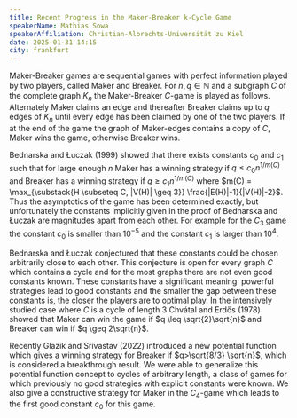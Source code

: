 ```yaml
---
title: Recent Progress in the Maker-Breaker k-Cycle Game
speakerName: Mathias Sowa
speakerAffiliation: Christian-Albrechts-Universität zu Kiel
date: 2025-01-31 14:15
city: frankfurt
---
```


Maker-Breaker games are sequential games with perfect information played by two players, called Maker and Breaker. For $n,q \in \mathbb{N}$ and a subgraph $C$ of the complete graph $K_n$ the Maker-Breaker $C$-game is played as follows. Alternately Maker claims an edge and thereafter Breaker claims up to $q$ edges of $K_n$ until every edge has been claimed by one of the two players. If at the end of the game the graph of Maker-edges contains a copy of $C$, Maker wins the game, otherwise Breaker wins.

Bednarska and Łuczak (1999) showed that there exists constants $c_0$ and $c_1$ such that for large enough $n$ Maker has a winning strategy if $q \leq c_0 n^{1/m(C)}$ and Breaker has a winning strategy if $q \geq c_1 n^{1/m(C)}$ where $m(C) = \max_{\substack{H \subseteq C, |V(H)| \geq 3}} \frac{|E(H)|-1}{|V(H)|-2}$. Thus the asymptotics of the game has been determined exactly, but unfortunately the constants implicitly given in the proof of Bednarska and Łuczak are magnitudes apart from each other. For example for the $C_3$ game the constant $c_0$ is smaller than $10^{-5}$ and the constant $c_1$ is larger than $10^4$.

Bednarska and Łuczak conjectured that these constants could be chosen arbitrarily close to each other. This conjecture is open for every graph $C$ which contains a cycle and for the most graphs there are not even good constants known. These constants have a significant meaning: powerful strategies lead to good constants and the smaller the gap between these constants is, the closer the players are to optimal play. In the intensively studied case where $C$ is a cycle of length 3 Chvátal and Erdős (1978) showed that Maker can win the game if $q \leq \sqrt{2}\sqrt{n}$ and Breaker can win if $q \geq 2\sqrt{n}$.

Recently Glazik and Srivastav (2022) introduced a new potential function which gives a winning strategy for Breaker if $q>\sqrt{8/3} \sqrt{n}$, which is considered a breakthrough result. We were able to generalize this potential function concept to cycles of arbitrary length, a class of games for which previously no good strategies with explicit constants were known. We also give a constructive strategy for Maker in the $C_4$-game which leads to the first good constant $c_0$ for this game.
